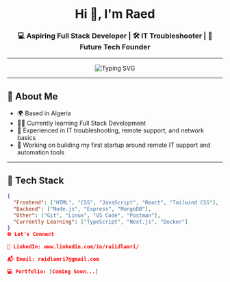 <h1 align="center">Hi 👋, I'm Raed </h1>
<h3 align="center">💻 Aspiring Full Stack Developer | 🛠 IT Troubleshooter | 🚀 Future Tech Founder</h3>

---

<p align="center">
  <img src="https://readme-typing-svg.demolab.com?font=Fira+Code&pause=1000&center=true&width=435&lines=Self-Taught+Full+Stack+Dev;3+Years+Tech+Troubleshooting;Learning+Every+Single+Day" alt="Typing SVG" />
</p>

---

## 🧠 About Me

- 🌍 Based in Algeria 
- 👨‍💻 Currently learning Full Stack Development
- 🧰 Experienced in IT troubleshooting, remote support, and network basics
- 🚀 Working on building my first startup around remote IT support and automation tools



---

## 🔧 Tech Stack

```json
{
  "Frontend": ["HTML", "CSS", "JavaScript", "React", "Tailwind CSS"],
  "Backend": ["Node.js", "Express", "MongoDB"],
  "Other": ["Git", "Linux", "VS Code", "Postman"],
  "Currently Learning": ["TypeScript", "Next.js", "Docker"]
}
🌐 Let's Connect

💼 LinkedIn: www.linkedin.com/in/raiidlamri/

📬 Email: raidlamri7@gmail.com

💻 Portfolio: [Coming Soon...]
